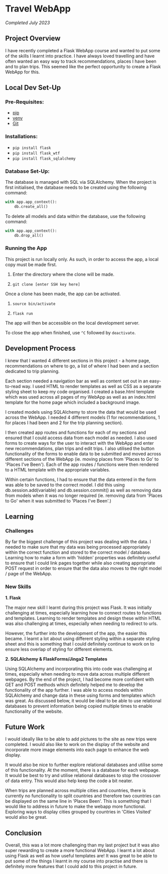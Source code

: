 # Travel WebApp

*Completed July 2023*

## Project Overview
I have recently completed a Flask WebApp course and wanted to
put some of the skills I learnt into practice. I have always 
loved travelling and have often wanted an easy way to track 
recommendations, places I have been and to plan trips. This 
seemed like the perfect opportunity to create a Flask WebApp for
this.

## Local Dev Set-Up
### Pre-Requisites:
+ [pip](https://pypi.org/project/pip/)
+ [venv](https://docs.python.org/3/library/venv.html)
+ [Git](https://git-scm.com/)

### Installations:
+ ```pip install flask```
+ ```pip install flask_wtf```
+ ```pip install flask_sqlalchemy```

### Database Set-Up:
The database is managed with SQL via SQLAlchemy. When the project is 
first initialised, the database needs to be created using the following 
command:
```python
with app.app_context():
    db.create_all()
```

To delete all models and data within the database, use the following command:
```python
with app.app_context():
    db.drop_all()
```

### Running the App
This project is run locally only. As such, in order to access the 
app, a local copy must be made first.

1. Enter the directory where the clone will be made.


2. ```git clone [enter SSH key here]```

Once a clone has been made, the app can be activated.

1. ```source bin/activate```


2. ```flask run```


The app will then be accessible on the local development server.

To close the app when finished, use ```^C``` followed by ```deactivate```.

## Development Process
I knew that I wanted 4 different sections in this project - 
a home page, recommendations on where to go, a list 
of where I had been and a section dedicated to trip planning.

Each section needed a navigation bar as well as content 
set out in an easy-to-read way. I used HTML to render templates 
as well as CSS as a separate styling sheet to keep my code 
organised. I created a base.html template which was used 
across all pages of my WebApp as well as an index.html template 
for the home page which included a background image.

I created models using SQLAlchemy to store the data that would 
be used across the WebApp. I needed 4 different models (1 for 
recommendations, 1 for places I had been and 2 for the trip 
planning section).

I then created app routes and functions for each of my sections 
and ensured that I could access data from each model as needed. 
I also used forms to create ways for the user to interact with 
the WebApp and enter new recommendations, plan trips and edit 
trips. I also utilised the button functionality of the forms to 
enable data to be submitted and moved across different sections 
of the WebApp (ie. moving places from 'Places to Go' to 'Places 
I've Been'). Each of the app routes / functions were then 
rendered to a HTML template with the appropriate variables.

Within certain functions, I had to ensure that the data entered 
in the form was able to be saved to the correct model. I did this 
using db.session.add(variable) and db.session.commit() as well 
as removing data from models when it was no longer required (ie. 
removing data from 'Places to Go' when it was submitted to 
'Places I've Been'.)

## Learning
### Challenges
By far the biggest challenge of this project was dealing with 
the data. I needed to make sure that my data was being 
processed appropriately within the correct function and stored 
to the correct model / database. Learning how to make a form 
with 'hidden' properties was definitely useful to ensure that 
I could link pages together while also creating appropriate 
POST request in order to ensure that the data also moves to 
the right model / page of the WebApp.

### New Skills

**1. Flask**

The major new skill I learnt during this project was Flask. It 
was initially challenging at times, especially learning how to 
connect routes to functions and templates. Learning to render 
templates and design these within HTML was also challenging at 
times, especially when needing to redirect to urls.

However, the further into the development of the app, the easier 
this became. I learnt a lot about using different styling within 
a separate styling sheet and this is something that I could 
definitely continue to work on to ensure less overlap of 
styling for different elements.

**2. SQLAlchemy & FlaskForms/Jinga2 Templates**

Using SQLAlchemy and incorporating this into code was challenging 
at times, especially when needing to move data across multiple 
different webpages. By the end of the project, I had become 
more confident with GET and POST methods which definitely helped 
me to develop the functionality of the app further. I was able 
to access models within SQLAlchemy and change data in these using 
forms and templates which was great. As discussed below, it would 
be ideal to be able to use relational databases to prevent 
information being copied multiple times to enable functionality 
of the website.


## Future Work
I would ideally like to be able to add pictures to the site 
as new trips were completed. I would also like to work on the 
display of the website and incorporate more image elements into 
each page to enhance the web display.

It would also be nice to further explore relational 
databases and utilise some of this functionality. At the moment, 
there is a database for each webpage. It would be best to try 
and utilise relational databases to stop the crossover of data 
entry. This would also help keep the code a bit neater.

When trips are planned across multiple cities and countries, 
there is currently no functionality to split countries and 
therefore two countries can be displayed on the same line in 
'Places Been'. This is something that I would like to address 
in future to make the webapp more functional. Exploring ways to 
display cities grouped by countries in 'Cities Visited' would 
also be great.

## Conclusion
Overall, this was a lot more challenging than my last project 
but it was also super rewarding to create a more functional 
WebApp. I learnt a lot about using Flask as well as how useful 
templates are! It was great to be able to put some of the 
things I learnt in my course into practise and there is 
definitely more features that I could add to this project 
in future.